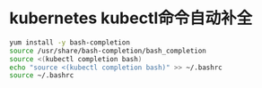 # kubernetes kubectl命令自动补全

```bash
yum install -y bash-completion
source /usr/share/bash-completion/bash_completion
source <(kubectl completion bash)
echo "source <(kubectl completion bash)" >> ~/.bashrc
source ~/.bashrc
```
